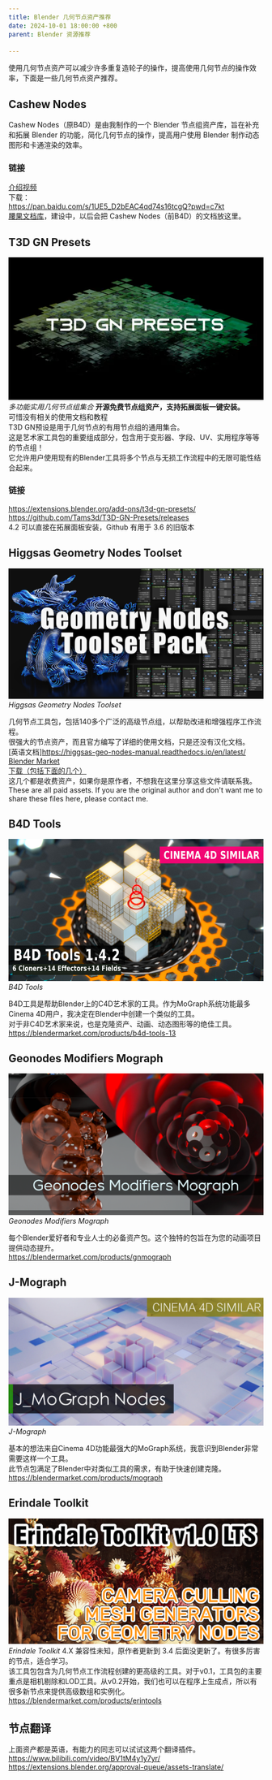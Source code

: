 ```yaml
---
title: Blender 几何节点资产推荐
date: 2024-10-01 18:00:00 +800
parent: Blender 资源推荐

---
```


使用几何节点资产可以减少许多重复造轮子的操作，提高使用几何节点的操作效率，下面是一些几何节点资产推荐。<br />

## Cashew Nodes
Cashew Nodes（原B4D）是由我制作的一个 Blender 节点组资产库，旨在补充和拓展 Blender 的功能，简化几何节点的操作，提高用户使用 Blender 制作动态图形和卡通渲染的效率。<br />
### 链接
[介绍视频](https://www.bilibili.com/video/BV1gg4y1X7aU/)<br />
下载：<br />
<https://pan.baidu.com/s/1UE5_D2bEAC4qd74s16tcgQ?pwd=c7kt><br />
[腰果文档库](https://docs.cashewteam.top/)，建设中，以后会把 Cashew Nodes（前B4D）的文档放这里。<br />

## T3D GN Presets
![T3D](/assets/image/posts/blender/T3D.jpg)
_多功能实用几何节点组集合_
**开源免费节点组资产，支持拓展面板一键安装。**<br />
可惜没有相关的使用文档和教程<br />
T3D GN预设是用于几何节点的有用节点组的通用集合。<br />
这是艺术家工具包的重要组成部分，包含用于变形器、字段、UV、实用程序等等的节点组！<br />
它允许用户使用现有的Blender工具将多个节点与无损工作流程中的无限可能性结合起来。<br />
### 链接
<https://extensions.blender.org/add-ons/t3d-gn-presets/><br />
<https://github.com/Tams3d/T3D-GN-Presets/releases><br />
4.2 可以直接在拓展面板安装，Github 有用于 3.6 的旧版本<br />


## Higgsas Geometry Nodes Toolset
![Higgsas](/assets/image/posts/blender/higgsas.jpg)
_Higgsas Geometry Nodes Toolset_

几何节点工具包，包括140多个广泛的高级节点组，以帮助改进和增强程序工作流程。<br />
很强大的节点资产，而且官方编写了详细的使用文档，只是还没有汉化文档。<br />
[英语文档]https://higgsas-geo-nodes-manual.readthedocs.io/en/latest/<br />
[Blender Market](https://blendermarket.com/products/geometry-nodes-groups)<br />
[下载（包括下面的几个）](https://pan.baidu.com/s/15jI6vypknUpbSCaium_m1A?pwd=2h6n)<br />
这几个都是收费资产，如果你是原作者，不想我在这里分享这些文件请联系我。<br />
These are all paid assets. If you are the original author and don't want me to share these files here, please contact me.
## B4D Tools
![B4D](/assets/image/posts/blender/B4D.jpg)
_B4D Tools_

B4D工具是帮助Blender上的C4D艺术家的工具。作为MoGraph系统功能最多Cinema 4D用户，我决定在Blender中创建一个类似的工具。<br />
对于非C4D艺术家来说，也是克隆资产、动画、动态图形等的绝佳工具。<br />
<https://blendermarket.com/products/b4d-tools-13>
## Geonodes Modifiers Mograph
![Geonodes](/assets/image/posts/blender/geonodes.jpg)
_Geonodes Modifiers Mograph_

每个Blender爱好者和专业人士的必备资产包。这个独特的包旨在为您的动画项目提供动态提升。<br />
<https://blendermarket.com/products/gnmograph>
## J-Mograph
![JMOG](/assets/image/posts/blender/JMOG.jpg)
_J-Mograph_

基本的想法来自Cinema 4D功能最强大的MoGraph系统，我意识到Blender非常需要这样一个工具。<br />
此节点包满足了Blender中对类似工具的需求，有助于快速创建克隆。<br />
<https://blendermarket.com/products/mograph>
## Erindale Toolkit
![ETK](/assets/image/posts/blender/etk.jpg)
_Erindale Toolkit_
4.X 兼容性未知，原作者更新到 3.4 后面没更新了。有很多厉害的节点，适合学习。<br />
该工具包包含为几何节点工作流程创建的更高级的工具。对于v0.1，工具包的主要重点是相机剔除和LOD工具。从v0.2开始，我们也可以在程序上生成点，所以有很多新节点来提供高级数组和实例化。<br />
<https://blendermarket.com/products/erintools>

## 节点翻译
上面资产都是英语，有能力的同志可以试试这两个翻译插件。<br />
<https://www.bilibili.com/video/BV1tM4y1y7yr/><br />
<https://extensions.blender.org/approval-queue/assets-translate/>


